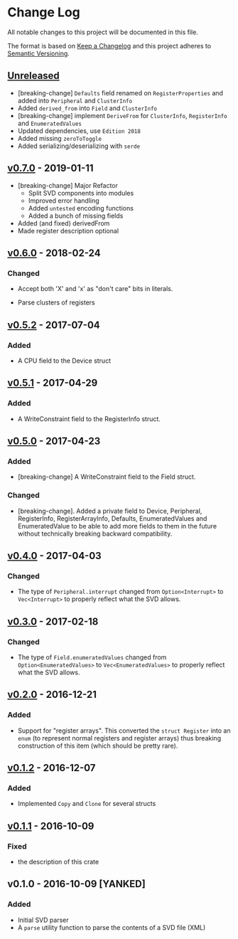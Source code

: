 # Change Log

All notable changes to this project will be documented in this file.

The format is based on [Keep a Changelog](http://keepachangelog.com/)
and this project adheres to [Semantic Versioning](http://semver.org/).

## [Unreleased]

- [breaking-change] `Defaults` field renamed on `RegisterProperties`
  and added into `Peripheral` and `ClusterInfo`
- Added `derived_from` into `Field` and `ClusterInfo`
- [breaking-change] implement `DeriveFrom` for `ClusterInfo`,
  `RegisterInfo` and `EnumeratedValues`
- Updated dependencies, use `Edition 2018`
- Added missing `zeroToToggle`
- Added serializing/deserializing with `serde`

## [v0.7.0] - 2019-01-11

- [breaking-change] Major Refactor
  - Split SVD components into modules
  - Improved error handling
  - Added `untested` encoding functions
  - Added a bunch of missing fields
- Added (and fixed) derivedFrom
- Made register description optional


## [v0.6.0] - 2018-02-24

### Changed

- Accept both 'X' and 'x' as "don't care" bits in literals.

- Parse clusters of registers

## [v0.5.2] - 2017-07-04

### Added

- A CPU field to the Device struct

## [v0.5.1] - 2017-04-29

### Added

- A WriteConstraint field to the RegisterInfo struct.

## [v0.5.0] - 2017-04-23

### Added

- [breaking-change] A WriteConstraint field to the Field struct.

### Changed

- [breaking-change]. Added a private field to Device, Peripheral, RegisterInfo,
  RegisterArrayInfo, Defaults, EnumeratedValues and EnumeratedValue to be able
  to add more fields to them in the future without technically breaking backward
  compatibility.

## [v0.4.0] - 2017-04-03

### Changed

- The type of `Peripheral.interrupt` changed from `Option<Interrupt>`
  to `Vec<Interrupt>` to properly reflect what the SVD allows.

## [v0.3.0] - 2017-02-18

### Changed

- The type of `Field.enumeratedValues` changed from `Option<EnumeratedValues>`
  to `Vec<EnumeratedValues>` to properly reflect what the SVD allows.

## [v0.2.0] - 2016-12-21

### Added

- Support for "register arrays". This converted the `struct Register` into an
  `enum` (to represent normal registers and register arrays) thus breaking
  construction of this item (which should be pretty rare).

## [v0.1.2] - 2016-12-07

### Added

- Implemented `Copy` and `Clone` for several structs

## [v0.1.1] - 2016-10-09

### Fixed

- the description of this crate

## v0.1.0 - 2016-10-09 [YANKED]

### Added

- Initial SVD parser
- A `parse` utility function to parse the contents of a SVD file (XML)

[Unreleased]: https://github.com/japaric/svd/compare/v0.7.0...HEAD
[v0.7.0]: https://github.com/japaric/svd/compare/v0.6.0...v0.7.0
[v0.6.0]: https://github.com/japaric/svd/compare/v0.5.2...v0.6.0
[v0.5.2]: https://github.com/japaric/svd/compare/v0.5.1...v0.5.2
[v0.5.1]: https://github.com/japaric/svd/compare/v0.5.0...v0.5.1
[v0.5.0]: https://github.com/japaric/svd/compare/v0.4.0...v0.5.0
[v0.4.0]: https://github.com/japaric/svd/compare/v0.3.0...v0.4.0
[v0.3.0]: https://github.com/japaric/svd/compare/v0.2.0...v0.3.0
[v0.2.0]: https://github.com/japaric/svd/compare/v0.1.2...v0.2.0
[v0.1.2]: https://github.com/japaric/svd/compare/v0.1.1...v0.1.2
[v0.1.1]: https://github.com/japaric/svd/compare/v0.1.0...v0.1.1
